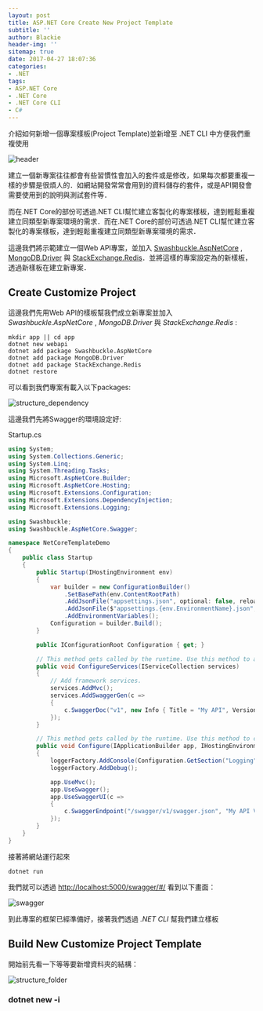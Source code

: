 ```yaml
---
layout: post
title: ASP.NET Core Create New Project Template
subtitle: ''
author: Blackie
header-img: ''
sitemap: true
date: 2017-04-27 18:07:36
categories:
- .NET
tags: 
- ASP.NET Core
- .NET Core
- .NET Core CLI
- C#
---
```


介紹如何新增一個專案樣板(Project Template)並新增至 .NET CLI 中方便我們重複使用

<!-- More -->

![header](header.png)

建立一個新專案往往都會有些習慣性會加入的套件或是修改，如果每次都要重複一樣的步驟是很煩人的．如網站開發常常會用到的資料儲存的套件，或是API開發會需要使用到的說明與測試套件等．

而在.NET Core的部份可透過.NET CLI幫忙建立客製化的專案樣板，達到輕鬆重複建立同類型新專案環境的需求．而在.NET Core的部份可透過.NET CLI幫忙建立客製化的專案樣板，達到輕鬆重複建立同類型新專案環境的需求．

這邊我們將示範建立一個Web API專案，並加入 [Swashbuckle.AspNetCore](https://github.com/domaindrivendev/Swashbuckle.AspNetCore) , [MongoDB.Driver](https://github.com/mongodb/mongo-csharp-driver) 與 [StackExchange.Redis](https://github.com/StackExchange/StackExchange.Redis)．並將這樣的專案設定為的新樣板，透過新樣板在建立新專案．

## Create Customize Project ##

這邊我們先用Web API的樣板幫我們成立新專案並加入 *Swashbuckle.AspNetCore* , *MongoDB.Driver* 與 *StackExchange.Redis* :

    mkdir app || cd app
    dotnet new webapi
    dotnet add package Swashbuckle.AspNetCore
    dotnet add package MongoDB.Driver
    dotnet add package StackExchange.Redis
    dotnet restore

可以看到我們專案有載入以下packages:

![structure_dependency](structure_dependency.png)

這邊我們先將Swagger的環境設定好:

Startup.cs
```csharp
using System;
using System.Collections.Generic;
using System.Linq;
using System.Threading.Tasks;
using Microsoft.AspNetCore.Builder;
using Microsoft.AspNetCore.Hosting;
using Microsoft.Extensions.Configuration;
using Microsoft.Extensions.DependencyInjection;
using Microsoft.Extensions.Logging;

using Swashbuckle;
using Swashbuckle.AspNetCore.Swagger;

namespace NetCoreTemplateDemo
{
    public class Startup
    {
        public Startup(IHostingEnvironment env)
        {
            var builder = new ConfigurationBuilder()
                .SetBasePath(env.ContentRootPath)
                .AddJsonFile("appsettings.json", optional: false, reloadOnChange: true)
                .AddJsonFile($"appsettings.{env.EnvironmentName}.json", optional: true)
                .AddEnvironmentVariables();
            Configuration = builder.Build();
        }

        public IConfigurationRoot Configuration { get; }

        // This method gets called by the runtime. Use this method to add services to the container.
        public void ConfigureServices(IServiceCollection services)
        {
            // Add framework services.
            services.AddMvc();
            services.AddSwaggerGen(c =>
            {
                c.SwaggerDoc("v1", new Info { Title = "My API", Version = "v1" });
            });
        }

        // This method gets called by the runtime. Use this method to configure the HTTP request pipeline.
        public void Configure(IApplicationBuilder app, IHostingEnvironment env, ILoggerFactory loggerFactory)
        {
            loggerFactory.AddConsole(Configuration.GetSection("Logging"));
            loggerFactory.AddDebug();

            app.UseMvc();
            app.UseSwagger();
            app.UseSwaggerUI(c =>
            {
                c.SwaggerEndpoint("/swagger/v1/swagger.json", "My API V1");
            });
        }
    }
}
```

接著將網站運行起來

    dotnet run

我們就可以透過 [http://localhost:5000/swagger/#/](http://localhost:5000/swagger/#/) 看到以下畫面：

![swagger](swagger.png)

到此專案的框架已經準備好，接著我們透過 *.NET CLI* 幫我們建立樣板

## Build New Customize Project Template ##

開始前先看一下等等要新增資料夾的結構：

![structure_folder](structure_folder.png)

### dotnet new -i <template folder> ###

這邊最簡單的做法是透過 *.template.config* 資料夾並在裡面新增 *template.json* 的方式建立新樣板結構:

template.json
```json
{
  "author": "Blackie Tsai",
  "classifications": ["BK Templates","WebAPI"],
  "name": "WebAPI + Swagger + Redis + MongoDB",
  "tags": {
    "language": "C#"
  },
  "identity": "BK.WebAPI",
  "shortName": "bkwebapi",
  "guids": [ "dc46e9be-12d2-43c5-ac94-5c7019d59196" ],
  "sourceName": "BK.WebAPI"
}
```

這邊參數可以參考[官方wiki](https://github.com/dotnet/templating/wiki/%22Runnable-Project%22-Templates)．

接著透過.NET CLI執行以下指令完成安裝，要注意路徑是你的專案路徑:

    dotnet new --install /Users/blackie/Desktop/DEV/blackie1019/NetCoreTemplateDemo

完成後即可以查看一下目前的專案樣板是否有新增成功：

![templates](templates.png)

新增成功後我們即可透過我們的樣板定義的 *shortName* 來建立新專案

![temaple_new_project](temaple_new_project.png)

### Remove Customize Project ###

很遺憾與不方便的是目前 *.NET CLI* 沒有單獨移除的方法，目前能達到的移除效果的指令只有還原，請參考下面：

    dotnet new --debug:reinit

再次提醒！這會將我們的設定都還原(原先安裝的其他templates也會因為恢復而被移除)，所以使用上要特別注意一下．

## References ##

- [How to create your own templates for dotnet new](https://blogs.msdn.microsoft.com/dotnet/2017/04/02/how-to-create-your-own-templates-for-dotnet-new/)
- [Create a dotnet new project template in dotnet core](http://dotnetthoughts.net/create-a-dot-net-new-project-template-in-dot-net-core/)
- [Custom Project Templates Using dotnet new](http://rehansaeed.com/custom-project-templates-using-dotnet-new/)
- [.NET Blog : How to create your own templates for dotnet new](https://blogs.msdn.microsoft.com/dotnet/2017/04/02/how-to-create-your-own-templates-for-dotnet-new/)